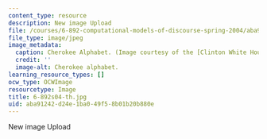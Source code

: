 ```yaml
---
content_type: resource
description: New image Upload
file: /courses/6-892-computational-models-of-discourse-spring-2004/aba91242d24e1ba049f58b01b20b880e_6-892s04-th.jpg
file_type: image/jpeg
image_metadata:
  caption: Cherokee Alphabet. (Image courtesy of the [Clinton White House Web site](http://clinton4.nara.gov/).)
  credit: ''
  image-alt: Cherokee alphabet.
learning_resource_types: []
ocw_type: OCWImage
resourcetype: Image
title: 6-892s04-th.jpg
uid: aba91242-d24e-1ba0-49f5-8b01b20b880e
---
```

New image Upload

